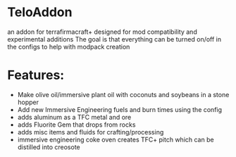 # TeloAddon
an addon for terrafirmacraft+ designed for mod compatibility and experimental additions
The goal is that everything can be turned on/off in the configs to help with modpack creation
# Features:
* Make olive oil/immersive plant oil with coconuts and soybeans in a stone hopper
* Add new Immersive Engineering fuels and burn times using the config
* adds aluminum as a TFC metal and ore
* adds Fluorite Gem that drops from rocks
* adds misc items and fluids for crafting/processing
* immersive engineering coke oven creates TFC+ pitch which can be distilled into creosote
